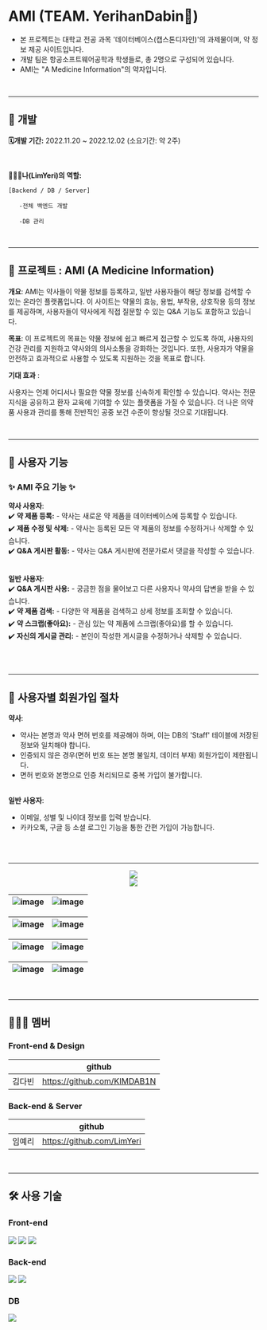 # AMI (TEAM. YerihanDabin💊)
- 본 프로젝트는 대학교 전공 과목 '데이터베이스(캡스톤디자인)'의 과제물이며, 약 정보 제공 사이트입니다.
- 개발 팀은 항공소프트웨어공학과 학생들로, 총 2명으로 구성되어 있습니다.
- AMI는 "A Medicine Information"의 약자입니다.

<br>

---

## 📑 개발
**🗓개발 기간:**
2022.11.20 ~ 2022.12.02 (소요기간: 약 2주)

<br>

**👩🏻‍💻나(LimYeri)의 역할:**
    
    [Backend / DB / Server]
    
       -전체 백엔드 개발

       -DB 관리

<br>

---

## 📑 프로젝트 : AMI (A Medicine Information)

**개요**: AMI는 약사들이 약물 정보를 등록하고, 일반 사용자들이 해당 정보를 검색할 수 있는 온라인 플랫폼입니다. 이 사이트는 약물의 효능, 용법, 부작용, 상호작용 등의 정보를 제공하며, 사용자들이 약사에게 직접 질문할 수 있는 Q&A 기능도 포함하고 있습니다.

**목표**: 이 프로젝트의 목표는 약물 정보에 쉽고 빠르게 접근할 수 있도록 하여, 사용자의 건강 관리를 지원하고 약사와의 의사소통을 강화하는 것입니다. 또한, 사용자가 약물을 안전하고 효과적으로 사용할 수 있도록 지원하는 것을 목표로 합니다.

**기대 효과** :

사용자는 언제 어디서나 필요한 약물 정보를 신속하게 확인할 수 있습니다.
약사는 전문 지식을 공유하고 환자 교육에 기여할 수 있는 플랫폼을 가질 수 있습니다.
더 나은 의약품 사용과 관리를 통해 전반적인 공중 보건 수준이 향상될 것으로 기대됩니다.

<br>

---


## 📑 사용자 기능
### ✨ AMI 주요 기능 ✨  <br>
**약사 사용자**:<br>
 ✔️ **약 제품 등록:** - 약사는 새로운 약 제품을 데이터베이스에 등록할 수 있습니다.<br>
 ✔️ **제품 수정 및 삭제:** - 약사는 등록된 모든 약 제품의 정보를 수정하거나 삭제할 수 있습니다.  <br>
 ✔️ **Q&A 게시판 활동:** - 약사는 Q&A 게시판에 전문가로서 댓글을 작성할 수 있습니다.  <br><br>

 **일반 사용자**:<br>
 ✔️ **Q&A 게시판 사용:** - 궁금한 점을 물어보고 다른 사용자나 약사의 답변을 받을 수 있습니다.  <br>
 ✔️ **약 제품 검색:** - 다양한 약 제품을 검색하고 상세 정보를 조회할 수 있습니다. <br>
 ✔️ **약 스크랩(좋아요):** - 관심 있는 약 제품에 스크랩(좋아요)를 할 수 있습니다.  <br>
 ✔️ **자신의 게시글 관리:** - 본인이 작성한 게시글을 수정하거나 삭제할 수 있습니다.  <br><br>


<br>

---

## 📑 사용자별 회원가입 절차

**약사**:<br>
- 약사는 본명과 약사 면허 번호를 제공해야 하며, 이는 DB의 'Staff' 테이블에 저장된 정보와 일치해야 합니다.<br>
- 인증되지 않은 경우(면허 번호 또는 본명 불일치, 데이터 부재) 회원가입이 제한됩니다.<br>
- 면허 번호와 본명으로 인증 처리되므로 중복 가입이 불가합니다.<br><br>

**일반 사용자**:<br>
- 이메일, 성별 및 나이대 정보를 입력 받습니다.<br>
- 카카오톡, 구글 등 소셜 로그인 기능을 통한 간편 가입이 가능합니다.<br><br>

<br>

---


 <div align="center">
    <img src="https://github.com/LimYeri/YerihanDabin/assets/98745330/eb5d0a44-1259-4c60-a06d-c94d5f1fb4ed"><br>
    <img src="https://github.com/LimYeri/YerihanDabin/assets/98745330/4bd1ca64-5785-4459-82a3-e6d183784f5b"><br>
 </div>

![image](https://github.com/LimYeri/YerihanDabin/assets/98745330/c0cddd66-5c15-48be-b5d6-5c5cfc7b72ef) | ![image](https://github.com/LimYeri/YerihanDabin/assets/98745330/6fac0c3d-cb8a-4100-9024-fce35e3d419b)
---|---|

![image](https://github.com/LimYeri/YerihanDabin/assets/98745330/ac723b71-0bee-4df7-b526-b9114a33ff8c) | ![image](https://github.com/LimYeri/YerihanDabin/assets/98745330/df5804f7-5de0-4e43-85aa-d3b88248ab08)
---|---|

![image](https://github.com/LimYeri/YerihanDabin/assets/98745330/464b1a8e-e406-4f1e-b92f-e0c0b77d6923) | ![image](https://github.com/LimYeri/YerihanDabin/assets/98745330/ca999cd6-78de-4da6-b3e1-f522d901b82f)
---|---|

![image](https://github.com/LimYeri/YerihanDabin/assets/98745330/2ff23546-353e-46fb-a494-1ecd520df03e) | ![image](https://github.com/LimYeri/YerihanDabin/assets/98745330/747e004b-2903-479c-99ca-7128ddd80a25)
---|---|

<br>

---


## 👩🏻‍💻 멤버

### Front-end & Design

|               | github                             |
| ------------- | ---------------------------------- |
| 김다빈 |    https://github.com/KIMDAB1N|


### Back-end & Server

|               | github                             |
| ------------- | ---------------------------------- |
| 임예리        |  https://github.com/LimYeri       |

<br>

---

## :hammer_and_wrench: 사용 기술

### Front-end
<img src="https://img.shields.io/badge/HTML5-E34F26?style=flat-square&logo=HTML5&logoColor=white"/> <img src="https://img.shields.io/badge/CSS3-1572B6?style=flat-square&logo=CSS3&logoColor=white"/> <img src="https://img.shields.io/badge/Javascript-F7DF1E?style=flat-square&logo=Javascript&logoColor=white"/>
<br>


### Back-end
<img src="https://img.shields.io/badge/Python-3776AB?style=flat-square&logo=Python&logoColor=white"/> <img src="https://img.shields.io/badge/Django-092E20?style=flat-square&logo=django&logoColor=white"/> 
<br>

### DB
<img src="https://img.shields.io/badge/MySQL-4479A1?style=flat-square&logo=MySQL&logoColor=white">

